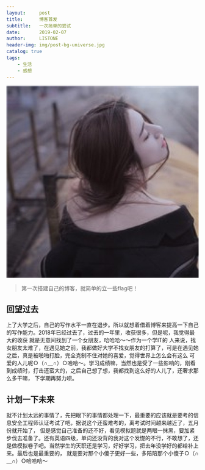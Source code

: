 ```yaml
---
layout:     post
title:      博客首发
subtitle:   一次简单的尝试
date:       2019-02-07
author:     LISTONE
header-img: img/post-bg-universe.jpg
catalog: true
tags:
    - 生活
    - 感想
---
```


![Alt text](../img/22.jpg)

> 第一次搭建自己的博客，就简单的立一些flag吧！

## 回望过去
上了大学之后，自己的写作水平一直在退步。所以就想着借着博客来提高一下自己的写作能力。2018年已经过去了，过去的一年里，收获很多，但是呢，我觉得最大的收获
就是无意间找到了一个女朋友，哈哈哈～～作为一个学IT的
人来说，找女朋友太难了，在遇见她之前，我都做好大学不找女朋友的打算了，可是在遇见她之后，真是被啪啪打脸，完全克制不住对她的喜爱，觉得世界上怎么会有这么
可爱的人儿呢Ｏ（∩＿∩）Ｏ哈哈～。学习成绩嘛，当然也是受了一些影响的，刚看到成绩时，打击还蛮大的，之后自己想了想，我都找到这么好的人儿了，还奢求那么多干嘛，
下学期再努力呗。

## 计划一下未来
就不计划太远的事情了，先把眼下的事情都处理一下，最重要的应该就是要考的信息安全工程师认证考试了吧，据说这个还蛮难考的，离考试时间越来越近了，五月份就开始了，
但是感觉自己准备的还不好，看见模拟题就是两眼一抹黑，要加紧步伐去准备了。还有英语四级，单词还没背的我对这个发憷的不行，不敢想了，还是做模拟卷子吧。当然学生的天职还是学习，好好学习，把去年没学好的都给补上来。最后也是最重要的，
就是要对那个小傻子更好一些，多陪陪那个小傻子Ｏ（∩＿∩）Ｏ哈哈哈～

